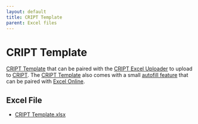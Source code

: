 ```yaml
---
layout: default
title: CRIPT Template
parent: Excel files
---
```


# CRIPT Template

[CRIPT Template](https://github.com/C-Accel-CRIPT/cript-excel-uploader/releases/latest/download/CRIPT_template.xlsx) that can be paired with the [CRIPT Excel Uploader](https://c-accel-cript.github.io/cript-excel-uploader/) to upload to [CRIPT](https://criptapp.org). The [CRIPT Template](https://github.com/C-Accel-CRIPT/cript-excel-uploader/releases/latest/download/CRIPT_template.xlsx) also comes with a small [autofill feature](https://c-accel-cript.github.io/cript-excel-uploader/excel_template/) that can be paired with [Excel Online](https://c-accel-cript.github.io/cript-excel-uploader/excel_template/#excel-online).


## Excel File

* [CRIPT Template.xlsx](https://github.com/C-Accel-CRIPT/cript-excel-uploader/releases/latest/download/CRIPT_template.xlsx)
